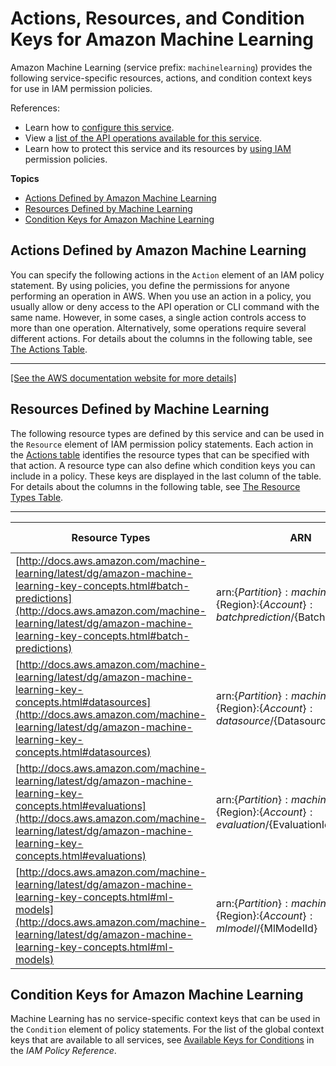 # Actions, Resources, and Condition Keys for Amazon Machine Learning<a name="list_amazonmachinelearning"></a>

Amazon Machine Learning \(service prefix: `machinelearning`\) provides the following service\-specific resources, actions, and condition context keys for use in IAM permission policies\.

References:
+ Learn how to [configure this service](http://docs.aws.amazon.com/machine-learning/latest/dg/)\.
+ View a [list of the API operations available for this service](http://docs.aws.amazon.com/machine-learning/latest/APIReference/)\.
+ Learn how to protect this service and its resources by [using IAM](http://docs.aws.amazon.com/machine-learning/latest/dg/controlling-access-to-amazon-ml-resources-by-using-iam.html) permission policies\.

**Topics**
+ [Actions Defined by Amazon Machine Learning](#amazonmachinelearning-actions-as-permissions)
+ [Resources Defined by Machine Learning](#amazonmachinelearning-resources-for-iam-policies)
+ [Condition Keys for Amazon Machine Learning](#amazonmachinelearning-policy-keys)

## Actions Defined by Amazon Machine Learning<a name="amazonmachinelearning-actions-as-permissions"></a>

You can specify the following actions in the `Action` element of an IAM policy statement\. By using policies, you define the permissions for anyone performing an operation in AWS\. When you use an action in a policy, you usually allow or deny access to the API operation or CLI command with the same name\. However, in some cases, a single action controls access to more than one operation\. Alternatively, some operations require several different actions\. For details about the columns in the following table, see [The Actions Table](reference_policies_actions-resources-contextkeys.md#actions_table)\.


****  
[\[See the AWS documentation website for more details\]](http://docs.aws.amazon.com/IAM/latest/UserGuide/list_amazonmachinelearning.html)

## Resources Defined by Machine Learning<a name="amazonmachinelearning-resources-for-iam-policies"></a>

The following resource types are defined by this service and can be used in the `Resource` element of IAM permission policy statements\. Each action in the [Actions table](#amazonmachinelearning-actions-as-permissions) identifies the resource types that can be specified with that action\. A resource type can also define which condition keys you can include in a policy\. These keys are displayed in the last column of the table\. For details about the columns in the following table, see [The Resource Types Table](reference_policies_actions-resources-contextkeys.md#resources_table)\.


****  

| Resource Types | ARN | Condition Keys | 
| --- | --- | --- | 
| [http://docs.aws.amazon.com/machine-learning/latest/dg/amazon-machine-learning-key-concepts.html#batch-predictions](http://docs.aws.amazon.com/machine-learning/latest/dg/amazon-machine-learning-key-concepts.html#batch-predictions) | arn:$\{Partition\}:machinelearning:$\{Region\}:$\{Account\}:batchprediction/$\{BatchPredictionId\} |  | 
| [http://docs.aws.amazon.com/machine-learning/latest/dg/amazon-machine-learning-key-concepts.html#datasources](http://docs.aws.amazon.com/machine-learning/latest/dg/amazon-machine-learning-key-concepts.html#datasources) | arn:$\{Partition\}:machinelearning:$\{Region\}:$\{Account\}:datasource/$\{DatasourceId\} |  | 
| [http://docs.aws.amazon.com/machine-learning/latest/dg/amazon-machine-learning-key-concepts.html#evaluations](http://docs.aws.amazon.com/machine-learning/latest/dg/amazon-machine-learning-key-concepts.html#evaluations) | arn:$\{Partition\}:machinelearning:$\{Region\}:$\{Account\}:evaluation/$\{EvaluationId\} |  | 
| [http://docs.aws.amazon.com/machine-learning/latest/dg/amazon-machine-learning-key-concepts.html#ml-models](http://docs.aws.amazon.com/machine-learning/latest/dg/amazon-machine-learning-key-concepts.html#ml-models) | arn:$\{Partition\}:machinelearning:$\{Region\}:$\{Account\}:mlmodel/$\{MlModelId\} |  | 

## Condition Keys for Amazon Machine Learning<a name="amazonmachinelearning-policy-keys"></a>

Machine Learning has no service\-specific context keys that can be used in the `Condition` element of policy statements\. For the list of the global context keys that are available to all services, see [Available Keys for Conditions](http://docs.aws.amazon.com/IAM/latest/UserGuide/reference_policies_condition-keys.html#AvailableKeys) in the *IAM Policy Reference*\.